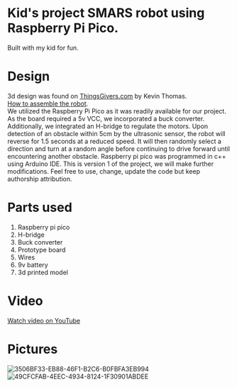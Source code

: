 # Kid's project SMARS robot using Raspberry Pi Pico.
Built with my kid for fun.

# Design
3d design was found on [ThingsGivers.com](https://www.thingiverse.com/thing:2662828) by Kevin Thomas. <br>
[How to assemble the robot](https://www.instructables.com/SMARS-Robot-Arduino-Smart-Robot-Tank-Bluetooth/). <br>
We utilized the Raspberry Pi Pico as it was readily available for our project. As the board required a 5v VCC, we incorporated a buck converter. Additionally, we integrated an H-bridge to regulate the motors. Upon detection of an obstacle within 5cm by the ultrasonic sensor, the robot will reverse for 1.5 seconds at a reduced speed. It will then randomly select a direction and turn at a random angle before continuing to drive forward until encountering another obstacle. Raspberry pi pico was programmed in c++ using Arduino IDE. This is version 1 of the project, we will make further modifications. Feel free to use, change, update the code but keep authorship attribution. 

# Parts used
1) Raspberry pi pico
2) H-bridge
3) Buck converter
4) Prototype board
5) Wires
6) 9v battery
7) 3d printed model

# Video
[Watch video on YouTube](https://youtube.com/shorts/sbUY9tzoYJg?feature=share)

# Pictures
![3506BF33-EB88-46F1-B2C6-B0FBFA3EB994](https://github.com/LearnFL/pros-embedded-smars_v1/assets/86169204/f64f58b1-c251-4814-a226-46f2b1964827)
![49CFCFAB-4EEC-4934-8124-1F30901ABDEE](https://github.com/LearnFL/pros-embedded-smars_v1/assets/86169204/6a1e0852-6586-4ccc-94c1-298182692e75)
